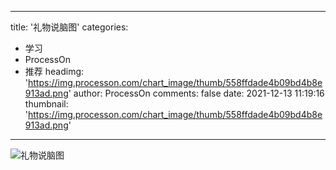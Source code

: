 
---
title: '礼物说脑图'
categories: 
 - 学习
 - ProcessOn
 - 推荐
headimg: 'https://img.processon.com/chart_image/thumb/558ffdade4b09bd4b8e913ad.png'
author: ProcessOn
comments: false
date: 2021-12-13 11:19:16
thumbnail: 'https://img.processon.com/chart_image/thumb/558ffdade4b09bd4b8e913ad.png'
---

<div>   
<img class="thumb" alt="礼物说脑图" src="https://img.processon.com/chart_image/thumb/558ffdade4b09bd4b8e913ad.png" referrerpolicy="no-referrer">
<p></p>  
</div>
            